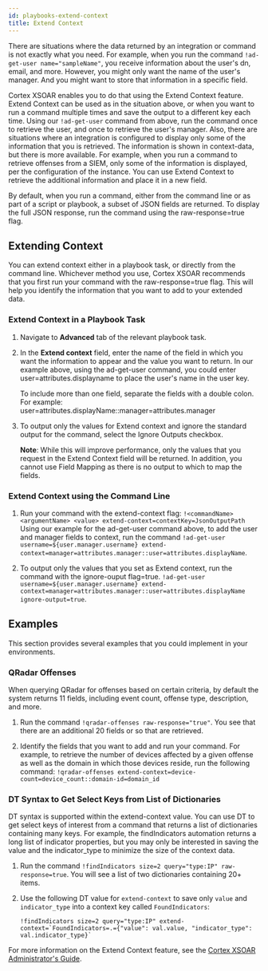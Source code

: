 ```yaml
---
id: playbooks-extend-context
title: Extend Context
---
```

There are situations where the data returned by an integration or command is not exactly what you need. For example, when you run the command `!ad-get-user name="sampleName"`, you receive information about the user's dn, email, and more. However, you might only want the name of the user's manager. And you might want to store that information in a specific field.

Cortex XSOAR enables you to do that using the Extend Context feature. Extend Context can be used as in the situation above, or when you want to run a command multiple times and save the output to a different key each time. Using our `!ad-get-user` command from above, run the command once to retrieve the user, and once to retrieve the user's manager. Also, there are situations where an integration is configured to display only some of the information that you is retrieved. The information is shown in context-data, but there is more available. For example, when you run a command to retrieve offenses from a SIEM, only some of the information is displayed, per the configuration of the instance. You can use Extend Context to retrieve the additional information and place it in a new field.

By default, when you run a command, either from the command line or as part of a script or playbook, a subset of JSON fields are returned. To display the full JSON response, run the command using the raw-response=true flag.

## Extending Context
You can extend context either in a playbook task, or directly from the command line. Whichever method you use, Cortex XSOAR recommends that you first run your command with the raw-response=true flag. This will help you identify the information that you want to add to your extended data.

### Extend Context in a Playbook Task
1. Navigate to **Advanced** tab of the relevant playbook task.
2. In the **Extend context** field, enter the name of the field in which you want the information to appear and the value you want to return.
   In our example above, using the ad-get-user command, you could enter user=attributes.displayname to place the user's name in the user key.

   To include more than one field, separate the fields with a double colon. For example:
   user=attributes.displayName::manager=attributes.manager

3. To output only the values for Extend context and ignore the standard output for the command, select the Ignore Outputs checkbox.

   **Note**: While this will improve performance, only the values that you request in the Extend Context field will be returned. In addition, you cannot use Field Mapping as there is no output to which to map the fields.

### Extend Context using the Command Line

1. Run your command with the extend-context flag:
   `!<commandName> <argumentName> <value> extend-context=contextKey=JsonOutputPath`
   Using our example for the ad-get-user command above, to add the user and manager fields to context, run the command `!ad-get-user username=${user.manager.username} extend-context=manager=attributes.manager::user=attributes.displayName`.

2. To output only the values that you set as Extend context, run the command with the ignore-ouput flag=true.
   `!ad-get-user username=${user.manager.username} extend-context=manager=attributes.manager::user=attributes.displayName ignore-output=true`.

## Examples
This section provides several examples that you could implement in your environments.

### QRadar Offenses 

When querying QRadar for offenses based on certain criteria, by default the system returns 11 fields, including event count, offense type, description, and more. 

1. Run the command `!qradar-offenses raw-response="true"`. 
   You see that there are an additional 20 fields or so that are retrieved. 

2. Identify the fields that you want to add and run your command. For example, to retrieve the number of devices affected by a given offense as well as the domain in which those devices reside, run the following command:
   `!qradar-offenses extend-context=device-count=device_count::domain-id=domain_id`

### DT Syntax to Get Select Keys from List of Dictionaries

DT syntax is supported within the extend-context value. You can use DT to get select keys of interest from a command that returns a list of dictionaries containing many keys. For example, the findIndicators automation returns a long list of indicator properties, but you may only be interested in saving the value and the indicator_type to minimize the size of the context data.

1. Run the command `!findIndicators size=2 query="type:IP" raw-response=true`. You will see a list of two dictionaries containing 20+ items.
2. Use the following DT value for `extend-context` to save only `value` and `indicator_type` into a context key called `FoundIndicators`:

   ```
   !findIndicators size=2 query="type:IP" extend-context=`FoundIndicators=.={"value": val.value, "indicator_type": val.indicator_type}`
   ```

For more information on the Extend Context feature, see the [Cortex XSOAR Administrator's Guide](https://docs.paloaltonetworks.com/cortex/cortex-xsoar/6-8/cortex-xsoar-admin/playbooks/extend-context).